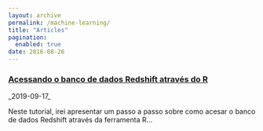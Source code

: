 ```yaml
---
layout: archive
permalink: /machine-learning/
title: "Articles"
pagination:
  enabled: true
date: 2016-08-26
---
```


<!---
entries will follow this format:
<article>
<h3><a href=""> </a></h3>
<div class="summary">
<span><i class="fa fa-calendar"></i> _date_</span>
<p> ...</p>
<a class="btn btn-outline-primary btn-sm" href="">Full Post</a>
</div>
</article>
--->

<article>
<h3><a href="2019-10-25-teste.html">Acessando o banco de dados Redshift através do R</a></h3>
<div class="summary">
<span><i class="fa fa-calendar"></i> _2019-09-17_</span>
<p> Neste tutorial, irei apresentar um passo a passo sobre como acesar o banco de dados Redshift através da ferramenta R...</p>
</div>
</article>
